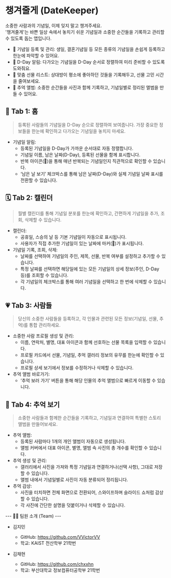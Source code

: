 챙겨줄게 (DateKeeper)
=========================

소중한 사람과의 기념일, 이제 잊지 말고 챙겨주세요.  
'챙겨줄게'는 바쁜 일상 속에서 놓치기 쉬운 기념일과 소중한 순간들을 기록하고 관리할 수 있도록 돕는 앱입니다.

* 🎉 기념일 등록 및 관리: 생일, 결혼기념일 등 모든 종류의 기념일을 손쉽게 등록하고 한눈에 파악할 수 있어요.
* 🔔 D-Day 알림: 다가오는 기념일을 D-Day 순서로 정렬하여 미리 준비할 수 있도록 도와줘요.
* 🎁 맞춤 선물 리스트: 상대방이 평소에 좋아하던 것들을 기록해두고, 선물 고민 시간을 줄여보세요.
* 📸 추억 앨범: 소중한 순간들을 사진과 함께 기록하고, 기념일별로 정리된 앨범을 만들 수 있어요.

🔔 Tab 1: 홈
-----------
> 등록된 사람들의 기념일을 D-Day 순으로 정렬하여 보여줍니다. 가장 중요한 정보들을 한눈에 확인하고 다가오는 기념일을 놓치지 마세요.

* 기념일 알림:
  - 등록된 기념일을 D-Day가 가까운 순서대로 자동 정렬합니다.
  - 기념일 이름, 남은 날짜(D-Day), 등록된 선물을 함께 표시합니다.
  - 반복 아이콘(🔁)을 통해 매년 반복되는 기념일인지 직관적으로 확인할 수 있습니다.
  - ‘남은 날 보기’ 체크박스를 통해 남은 날짜(D-Day)와 실제 기념일 날짜 표시를 전환할 수 있습니다.


🗓️ Tab 2: 캘린더
-----------------
> 월별 캘린더를 통해 기념일 분포를 한눈에 확인하고, 간편하게 기념일을 추가, 조회, 삭제할 수 있습니다.

* 캘린더:
  - 공휴일, 스승의 날 등 기본 기념일이 자동으로 표시됩니다.
  - 사용자가 직접 추가한 기념일이 있는 날짜에 마커(📍)가 표시됩니다.
* 기념일 기록, 조회, 삭제:
  - 날짜를 선택하여 기념일의 주인, 제목, 선물, 반복 여부를 설정하고 추가할 수 있습니다.
  - 특정 날짜를 선택하면 해당일에 있는 모든 기념일의 상세 정보(주인, D-Day 등)를 조회할 수 있습니다.
  - 각 기념일의 체크박스를 통해 여러 기념일을 선택하고 한 번에 삭제할 수 있습니다.


💗 Tab 3: 사람들
---------------
> 당신의 소중한 사람들을 등록하고, 각 인물과 관련된 모든 정보(기념일, 선물, 추억)를 통합 관리하세요.

* 소중한 사람 프로필 생성 및 관리:
  - 이름, 연락처, 별명, 대표 아이콘과 함께 선호하는 선물 목록을 입력할 수 있습니다.
  - 프로필 카드에서 선물, 기념일, 추억 갤러리 정보의 유무를 한눈에 확인할 수 있습니다.
  - 프로필 상세 보기에서 정보를 수정하거나 삭제할 수 있습니다.
* 추억 앨범 바로가기:
  - ‘추억 보러 가기’ 버튼을 통해 해당 인물의 추억 앨범으로 빠르게 이동할 수 있습니다.


📸 Tab 4: 추억 보기
-----------------
> 소중한 사람들과 함께한 순간들을 기록하고, 기념일과 연결하여 특별한 스토리 앨범을 만들어보세요.

* 추억 앨범:
  - 등록된 사람마다 1개의 개인 앨범이 자동으로 생성됩니다.
  - 앨범 커버에서 대표 아이콘, 별명, 앨범 속 사진의 총 개수를 확인할 수 있습니다.
* 추억 생성 및 관리:
  - 갤러리에서 사진을 가져와 특정 기념일과 연결하거나(선택 사항), 그대로 저장할 수 있습니다.
  - 앨범 내에서 기념일별로 사진이 자동 분류되어 정리됩니다.
* 추억 감상:
  - 사진을 터치하면 전체 화면으로 전환되어, 스와이프하며 슬라이드 쇼처럼 감상할 수 있습니다.
  - 각 사진에 간단한 설명을 덧붙이거나 삭제할 수 있습니다.


--- 🧑‍💻 팀원 소개 (Team) ---

* 김지민
  - GitHub: https://github.com/VVictorVV
  - 학교: KAIST 전산학부 21학번

* 김채현
  - GitHub: https://github.com/chxxhn
  - 학교: 부산대학교 정보컴퓨터공학부 21학번

